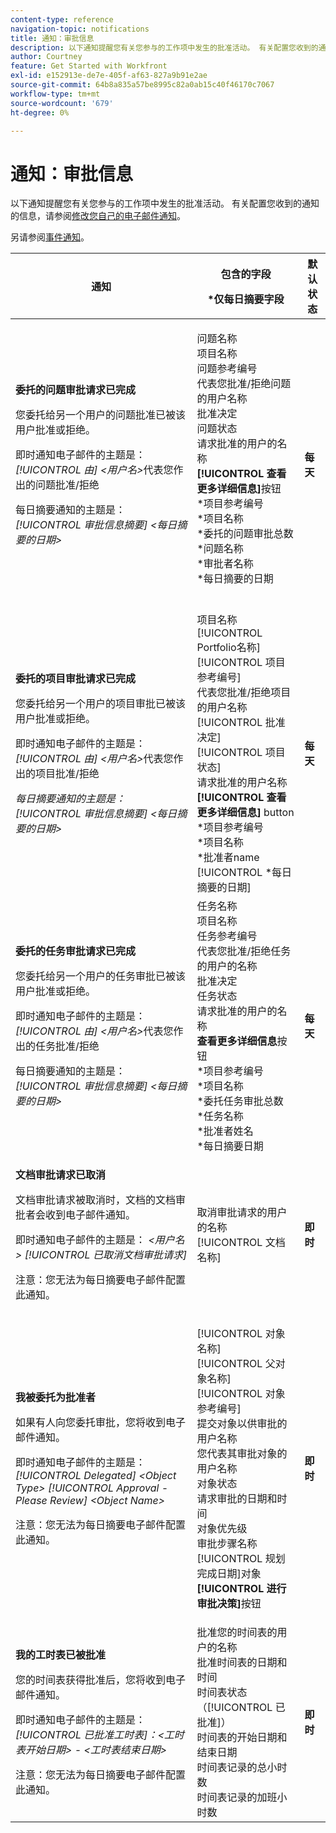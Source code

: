 ```yaml
---
content-type: reference
navigation-topic: notifications
title: 通知：审批信息
description: 以下通知提醒您有关您参与的工作项中发生的批准活动。 有关配置您收到的通知的信息，请参阅修改您自己的电子邮件通知。
author: Courtney
feature: Get Started with Workfront
exl-id: e152913e-de7e-405f-af63-827a9b91e2ae
source-git-commit: 64b8a835a57be8995c82a0ab15c40f46170c7067
workflow-type: tm+mt
source-wordcount: '679'
ht-degree: 0%

---
```


# 通知：审批信息

以下通知提醒您有关您参与的工作项中发生的批准活动。 有关配置您收到的通知的信息，请参阅[修改您自己的电子邮件通知](../../workfront-basics/using-notifications/activate-or-deactivate-your-own-event-notifications.md)。

另请参阅[事件通知](../../workfront-basics/using-notifications/event-notifications.md)。

<table style="table-layout:auto"> 
 <col> 
 <col> 
 <col> 
 <thead> 
  <tr> 
   <th>通知</th> 
   <th> <p>包含的字段 </p> <p> *仅每日摘要字段</p> </th> 
   <th>默认状态</th> 
  </tr> 
 </thead> 
 <tbody> 
  <tr> 
   <td> <p><strong>委托的问题审批请求已完成</strong> </p> <p>您委托给另一个用户的问题批准已被该用户批准或拒绝。</p> <p>即时通知电子邮件的主题是： <em>[!UICONTROL 由] &lt;用户名&gt;</em>代表您作出的问题批准/拒绝</p> <p>每日摘要通知的主题是：<em> [!UICONTROL 审批信息摘要] &lt;每日摘要的日期&gt;</em></p> </td> 
   <td> <p>问题名称<br>项目名称<br>问题参考编号<br>代表您批准/拒绝问题的用户名称<br>批准决定<br>问题状态<br>请求批准的用户的名称<br><strong>[!UICONTROL 查看更多详细信息]</strong>按钮<br>*项目参考编号<br>*项目名称<br>*委托的问题审批总数<br>*问题名称<br>*审批者名称<br>*每日摘要的日期<br><br></p> </td> 
   <td><strong>每天</strong> </td> 
  </tr> 
  <tr> 
   <td> <p><strong>委托的项目审批请求已完成</strong> </p> <p>您委托给另一个用户的项目审批已被该用户批准或拒绝。</p> <p>即时通知电子邮件的主题是： <em>[!UICONTROL 由] &lt;用户名&gt;</em>代表您作出的项目批准/拒绝</p> <p><em>每日摘要通知的主题是：[!UICONTROL 审批信息摘要] &lt;每日摘要的日期&gt;</em> </p> </td> 
   <td> 项目名称<br>[!UICONTROL Portfolio名称]<br>[!UICONTROL 项目参考编号]<br>代表您批准/拒绝项目的用户名称<br>[!UICONTROL 批准决定]<br>[!UICONTROL 项目状态]<br>请求批准的用户名称<br><strong>[!UICONTROL 查看更多详细信息]</strong> button<br>*项目参考编号<br>*项目名称<br>*批准者name<br>[!UICONTROL *每日摘要的日期]<br></td> 
   <td><strong>每天</strong> </td> 
  </tr> 
  <tr> 
   <td> <p><strong>委托的任务审批请求已完成</strong> </p> <p>您委托给另一个用户的任务审批已被该用户批准或拒绝。</p> <p>即时通知电子邮件的主题是： <em>[!UICONTROL 由] &lt;用户名&gt;</em>代表您作出的任务批准/拒绝</p> <p>每日摘要通知的主题是：<em> [!UICONTROL 审批信息摘要] &lt;每日摘要的日期&gt;</em></p> </td> 
   <td> 任务名称<br>项目名称<br>任务参考编号<br>代表您批准/拒绝任务的用户的名称<br>批准决定<br>任务状态<br>请求批准的用户的名称<br><strong>查看更多详细信息</strong>按钮<br>*项目参考编号<br>*项目名称<br>*委托任务审批总数<br>*任务名称<br>*批准者姓名<br>*每日摘要日期<br></td> 
   <td><strong>每天</strong> </td> 
  </tr> 
  <tr> 
   <td> <p><strong>文档审批请求已取消</strong> </p> <p>文档审批请求被取消时，文档的文档审批者会收到电子邮件通知。</p> <p>即时通知电子邮件的主题是： <em>&lt;用户名&gt; [!UICONTROL 已取消文档审批请求]</em></p> <p> <p>注意：您无法为每日摘要电子邮件配置此通知。</p> </p> </td> 
   <td> 取消审批请求的用户的名称<br>[!UICONTROL 文档名称] </td> 
   <td><strong>即时</strong> </td> 
  </tr> 
  <tr> 
   <td> <p><strong>我被委托为批准者</strong> </p> <p>如果有人向您委托审批，您将收到电子邮件通知。 </p> <p>即时通知电子邮件的主题是： <em>[!UICONTROL Delegated] &lt;Object Type&gt; [!UICONTROL Approval - Please Review] &lt;Object Name&gt;</em></p> <p> <p>注意：您无法为每日摘要电子邮件配置此通知。</p> </p> </td> 
   <td> <p>[!UICONTROL 对象名称]<br>[!UICONTROL 父对象名称]<br>[!UICONTROL 对象参考编号]<br>提交对象以供审批的用户名称<br>您代表其审批对象的用户名称<br>对象状态<br>请求审批的日期和时间<br>对象优先级<br>审批步骤名称<br>[!UICONTROL 规划完成日期]对象<br><strong>[!UICONTROL 进行审批决策]</strong>按钮</p> </td> 
   <td><strong>即时</strong> </td> 
  </tr> 
  <tr> 
   <td> <p><strong>我的工时表已被批准</strong> </p> <p>您的时间表获得批准后，您将收到电子邮件通知。</p> <p>即时通知电子邮件的主题是： <em>[!UICONTROL 已批准工时表]：&lt;工时表开始日期&gt; - &lt;工时表结束日期&gt;</em></p> <p> <p>注意：您无法为每日摘要电子邮件配置此通知。</p> </p> </td> 
   <td> 批准您的时间表的用户的名称<br>批准时间表的日期和时间<br>时间表状态（[!UICONTROL 已批准]）<br>时间表的开始日期和结束日期<br>时间表记录的总小时数<br>时间表记录的加班小时数 </td> 
   <td><strong>即时</strong> </td> 
  </tr> 
 </tbody> 
</table>
